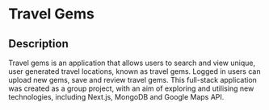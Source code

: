 # Travel Gems 

## Description
Travel gems is an application that allows users to search and view unique, user generated travel locations, known as travel gems. Logged in users can upload new gems, save and review travel gems. This full-stack application was created as a group project, with an aim of exploring and utilising new technologies, including Next.js, MongoDB and Google Maps API.
